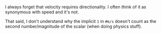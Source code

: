 I always forget that velocity requires directionality. I often think of it as synonymous with speed and it's not. 

That said, I don't understand why the implicit `1` in `#m/s` doesn't count as the second number/magnitude of the scalar (when doing physics stuff). 